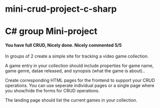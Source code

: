 # mini-crud-project-c-sharp
# C# group Mini-project 
#### You have full CRUD, Nicely done. Nicely commented 5/5
In groups of 2 create a simple site for tracking a video game collection.

A game entry in your collection should include properties for game name, game genre, datae released, and synopsis (what the game is about)..

Create corresponding HTML pages for the frontend to support your CRUD operations. You can use seperate individual pages or a single page where you show/hide the forms for CRUD operations.

The landing page should list the current games in your collection. 

